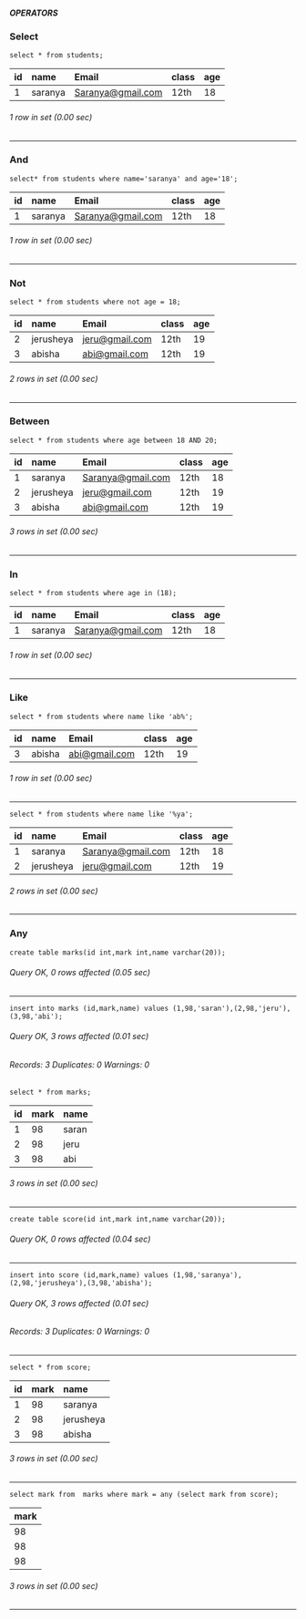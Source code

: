 ##### OPERATORS
### Select
```syntax
select * from students;
```

| id | name    | Email             | class | age  |
|:-----|:----|:----|:----|:----|
|  1 | saranya | Saranya@gmail.com | 12th  |   18 |

###### 1 row in set (0.00 sec)
***

### And
```syntax
select* from students where name='saranya' and age='18';
```

| id | name    | Email             | class | age  |
|:-----|:----|:-----|:----|:----|
|  1 | saranya | Saranya@gmail.com | 12th  |   18 |

###### 1 row in set (0.00 sec)
***

### Not 
```syntax
select * from students where not age = 18;
```

| id | name      | Email          | class | age  |
|:-----|:----|:----|:----|:----|
|  2 | jerusheya | jeru@gmail.com | 12th  |   19 |
|  3 | abisha    | abi@gmail.com  | 12th  |   19 |

###### 2 rows in set (0.00 sec)
***

### Between
```syntax
select * from students where age between 18 AND 20;
```

| id | name      | Email             | class | age  |
|:-----|:----|:----|:----|:----|
|  1 | saranya   | Saranya@gmail.com | 12th  |   18 |
|  2 | jerusheya | jeru@gmail.com    | 12th  |   19 |
|  3 | abisha    | abi@gmail.com     | 12th  |   19 |

###### 3 rows in set (0.00 sec)
***

### In
```syntax
select * from students where age in (18);
```

| id | name    | Email             | class | age  |
|:-----|:----|:----|:----|:----|
|  1 | saranya | Saranya@gmail.com | 12th  |   18 |

###### 1 row in set (0.00 sec)
***

### Like
```syntax
select * from students where name like 'ab%';
```

| id | name   | Email         | class | age  |
|:-----|:----|:----|:-----|:----|
|  3 | abisha | abi@gmail.com | 12th  |   19 |

###### 1 row in set (0.00 sec)
***

```syntax
select * from students where name like '%ya';
```

| id | name      | Email             | class | age  |
|:-----|:----|:----|:----|:-----|
|  1 | saranya   | Saranya@gmail.com | 12th  |   18 |
|  2 | jerusheya | jeru@gmail.com    | 12th  |   19 |

###### 2 rows in set (0.00 sec)
***

### Any
```syntax
create table marks(id int,mark int,name varchar(20));
```
###### Query OK, 0 rows affected (0.05 sec)
***

```syntax
insert into marks (id,mark,name) values (1,98,'saran'),(2,98,'jeru'),(3,98,'abi');
```
###### Query OK, 3 rows affected (0.01 sec)
###### Records: 3  Duplicates: 0  Warnings: 0

```syntax
select * from marks;
```

| id   | mark | name  |
|:-----|:----|:----|
|    1 |   98 | saran |
|    2 |   98 | jeru  |
|    3 |   98 | abi   |

###### 3 rows in set (0.00 sec)
***

```syntax
create table score(id int,mark int,name varchar(20));
```
###### Query OK, 0 rows affected (0.04 sec)
***

```syntax
insert into score (id,mark,name) values (1,98,'saranya'),(2,98,'jerusheya'),(3,98,'abisha');
```
###### Query OK, 3 rows affected (0.01 sec)
###### Records: 3  Duplicates: 0  Warnings: 0
***

```syntax
select * from score;
```

| id   | mark | name      |
|:-----|:----|:----|
|    1 |   98 | saranya   |
|    2 |   98 | jerusheya |
|    3 |   98 | abisha    |

###### 3 rows in set (0.00 sec)
***

```syntax
select mark from  marks where mark = any (select mark from score);
```

| mark |
|:-----|
|   98 |
|   98 |
|   98 |

###### 3 rows in set (0.00 sec)
***

